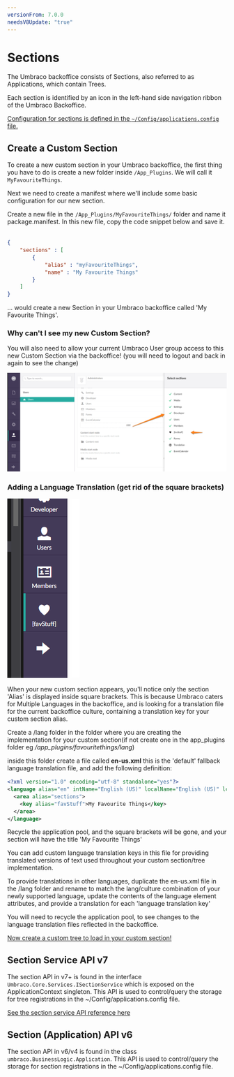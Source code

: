 ```yaml
---
versionFrom: 7.0.0
needsV8Update: "true"
---
```


# Sections

The Umbraco backoffice consists of Sections, also referred to as Applications, which contain Trees. 

Each section is identified by an icon in the left-hand side navigation ribbon of the Umbraco Backoffice.

[Configuration for sections is defined in the `~/Config/applications.config` file.](../../Reference/Config/applications/index.md) 

## Create a Custom Section

To create a new custom section in your Umbraco backoffice, the first thing you have to do is create a new folder inside `/App_Plugins`. We will call it `MyFavouriteThings`.

Next we need to create a manifest where we'll include some basic configuration for our new section.

Create a new file in the `/App_Plugins/MyFavouriteThings/` folder and name it package.manifest. In this new file, copy the code snippet below and save it.

```json

{
    "sections" : [
        {
            "alias" : "myFavouriteThings",
            "name" : "My Favourite Things"
        }
    ]
}

```

... would create a new Section in your Umbraco backoffice called 'My Favourite Things'.

### Why can't I see my new Custom Section?

You will also need to allow your current Umbraco User group access to this new Custom Section via the backoffice! (you will need to logout and back in again to see the change)

![Add Section for User](images/add-custom-section.png)

### Adding a Language Translation (get rid of the square brackets)

![Custom Section appears displaying Alias](images/custom-section-alias.png)

When your new custom section appears, you'll notice only the section 'Alias' is displayed inside square brackets. This is because Umbraco caters for Multiple Languages in the backoffice, and is looking for a translation file for the current backoffice culture, containing a translation key for your custom section alias.

Create a /lang folder in the folder where you are creating the implementation for your custom section(if not create one in the app_plugins folder eg */app_plugins/favouritethings/lang*)

inside this folder create a file called **en-us.xml** this is the 'default' fallback language translation file, and add the following definition:

```xml
<?xml version="1.0" encoding="utf-8" standalone="yes"?>
<language alias="en" intName="English (US)" localName="English (US)" lcid="" culture="en-US">
  <area alias="sections">
    <key alias="favStuff">My Favourite Things</key>
  </area>
</language>
```

Recycle the application pool, and the square brackets will be gone, and your section will have the title 'My Favourite Things'

You can add custom language translation keys in this file for providing translated versions of text used throughout your custom section/tree implementation.

To provide translations in other languages, duplicate the en-us.xml file in the /lang folder and rename to match the lang/culture combination of your newly supported language, update the contents of the language element attributes, and provide a translation for each 'language translation key'

You will need to recycle the application pool, to see changes to the language translation files reflected in the backoffice.

[Now create a custom tree to load in your custom section!](../../Extending/Section-Trees/trees-v7.md) 

## Section Service API v7

The section API in v7+ is found in the interface `Umbraco.Core.Services.ISectionService` which is exposed on the ApplicationContext singleton. This API is used to control/query the storage for tree registrations in the ~/Config/applications.config file.

[See the section service API reference here](../../Reference/Management/Services/SectionService/index.md) 

## Section (Application) API v6

The section API in v6/v4 is found in the class `umbraco.BusinessLogic.Application`. This API is used to control/query the storage for section registrations in the ~/Config/applications.config file.
